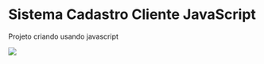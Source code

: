 <h1>Sistema Cadastro Cliente JavaScript</h1>


<p>Projeto criando usando javascript</p>

<img src="https://user-images.githubusercontent.com/68359459/130155200-435baa44-ca43-4625-861b-441e9161c813.png">



